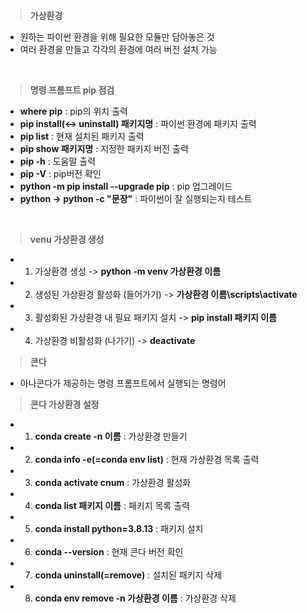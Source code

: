 > **가상환경**
- 원하는 파이썬 환경을 위해 필요한 모듈만 담아놓은 것
- 여러 환경을 만들고 각각의 환경에 여러 버전 설치 가능
<br>

> **명령 프롬프트 pip 점검**
- **where pip** : pip의 위치 출력
- **pip install(<-> uninstall) 패키지명** : 파이썬 환경에 패키지 출력
- **pip list** : 현재 설치된 패키지 출력 
- **pip show 패키지명** : 지정한 패키지 버전 출력
- **pip -h** : 도움말 출력
- **pip -V** : pip버전 확인 
- **python -m pip install --upgrade pip** : pip 업그레이드
- **python -> python -c "문장"** : 파이썬이 잘 실행되는지 테스트
<br>

> **venu 가상환경 생성**
- 1. 가상환경 생성 -> **python -m venv 가상환경 이름**
- 2. 생성된 가상환경 활성화 (들어가기) -> **가상환경 이름\scripts\activate**
- 3. 활성화된 가상환경 내 필요 패키지 설치 -> **pip install 패키지 이름**
- 4. 가상환경 비활성화 (나가기) -> **deactivate**

> **콘다**
- 아나콘다가 제공하는 명령 프롬프트에서 실행되는 명령어 

> **콘다 가상환경 설정** 
- 1. **conda create -n 이름** : 가상환경 만들기
- 2. **conda info -e(=conda env list)** : 현재 가상환경 목록 출력
- 3. **conda activate cnum** : 가상환경 활성화 
- 4. **conda list 패키지 이름** : 패키지 목록 출력
- 5. **conda install python=3.8.13** : 패키지 설치 
- 6. **conda --version** : 현재 콘다 버전 확인 
- 7. **conda uninstall(=remove)** : 설치된 패키지 삭제 
- 8. **conda env remove -n 가상환경 이름** : 가상환경 삭제 
